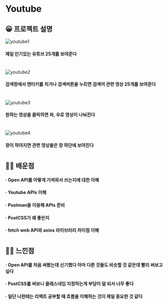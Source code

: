 # Youtube
## 😀 프로젝트 설명

![youtube1](https://user-images.githubusercontent.com/68464784/117462685-de4e8400-af89-11eb-8018-97689facd9d7.png)
#### 제일 인기있는 유튜브 25개를 보여준다  
#

![youtube2](https://user-images.githubusercontent.com/68464784/117462690-dee71a80-af89-11eb-9d48-ce54932f896a.png)
#### 검색창에서 엔터키를 치거나 검색버튼을 누르면 검색어 관련 영상 25개를 보여준다  
#

![youtube3](https://user-images.githubusercontent.com/68464784/117462691-df7fb100-af89-11eb-9699-3467e7ea4ad8.png)
#### 원하는 영상을 클릭하면 좌, 우로 영상이 나눠진다  
#

![youtube4](https://user-images.githubusercontent.com/68464784/117462695-e0184780-af89-11eb-9f9b-3e32a5e7191f.PNG)
#### 창이 작아지면 관련 영상들은 창 하단에 보여진다  
#

## 🙋‍♀️ 배운점
#### · Open API를 어떻게 가져와서 쓰는지에 대한 이해
#### · Youtube APIs 이해
#### · Postman을 이용해 APIs 준비
#### · PostCSS가 왜 좋은지
#### · fetch web API와 axios 라이브러리 차이점 이해  
#

## 🤦‍♀️ 느낀점
#### · Open API를 처음 써봤는데 신기했다 아마 다른 것들도 비슷할 것 같은데 빨리 써보고싶다
#### · PostCSS를 써보니 클래스네임 지정하는게 부담이 덜 되서 너무 좋다
#### · 일단 나한테는 리액트 공부할 때 흐름을 이해하는 것이 제일 중요한 것 같다
